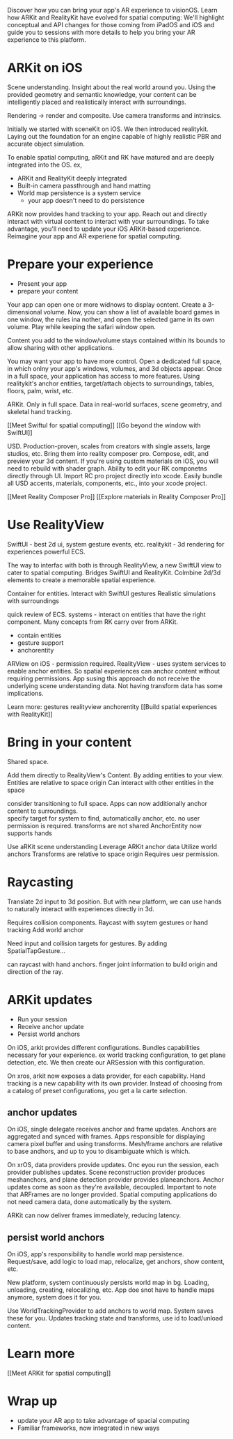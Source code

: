 Discover how you can bring your app's AR experience to visionOS. Learn how ARKit and RealityKit have evolved for spatial computing: We'll highlight conceptual and API changes for those coming from iPadOS and iOS and guide you to sessions with more details to help you bring your AR experience to this platform.

# ARKit on iOS

Scene understanding.  Insight about the real world around you.  Using the provided geometry and semantic knowledge, your content can be intelligently placed and realistically interact with surroundings.

Rendering -> render and composite.  Use camera transforms and intrinsics.

Initially we started with sceneKit on iOS.  We then introduced realitykit.  Laying out the foundation for an engine capable of highly realistic PBR and accurate object simulation.

To enable spatial computing, aRKit and RK have matured and are deeply integrated into the OS.  ex, 

* ARKit and RealityKit deeply integrated
* Built-in camera passthrough and hand matting
* World map persistence is a system service
	* your app doesn't need to do persistence

ARKit now provides hand tracking to your app.  Reach out and directly interact with virtual content to interact with your surroundings.  To take advantage, you'll need to update your iOS ARKit-based experience.  Reimagine your app and AR experiene for spatial computing.

# Prepare your experience

* Present your app
* prepare your content

Your app can open one or more widnows to display ocntent.  Create a 3-dimensional volume.  Now, you can show a list of available board games in one window, the rules ina nother, and open the selected game in its own volume.  Play while keeping the safari window open.

Content you add to the window/volume stays contained within its bounds to allow sharing with other applications.

You may want your app to have more control.  Open a dedicated full space, in which onlny your app's windows, volumes, and 3d objects appear.  Once in a full space, your application has access to more features.  Using realitykit's anchor entities, target/attach objects to surroundings, tables, floors, palm, wrist, etc.

ARKit.  Only in full space.  Data in real-world surfaces, scene geometry, and skeletal hand tracking.  

[[Meet SwiftuI for spatial computing]]
[[Go beyond the window with SwiftUI]]

USD.  Production-proven, scales from creators with single assets, large studios, etc.  Bring them into reality composer pro.  Compose, edit, and preview your 3d content.  If you're using custom materials on iOS, you will need to rebuild with shader graph.  Ability to edit your RK componetns directly through UI.  Import RC pro project directly into xcode.  Easily bundle all USD accents, materials, components, etc., into your xcode project.

[[Meet Reality Composer Pro]]
[[Explore materials in Reality Composer Pro]]

# Use RealityView
SwiftUI - best 2d ui, system gesture events, etc.
realitykit - 3d rendering for experiences
powerful ECS.

The way to interfac with both is through RealityView, a new SwiftUI view to cater to spatial computing.  Bridges SwiftUI and RealityKit.  Colmbine 2d/3d elements to create a memorable spatial experience.

Container for entities.  Interact with SwiftUI gestures
Realistic simulations with surroundings


quick review of ECS.
systems - interact on entities that have the right component.  Many concepts from RK carry over from ARKit.

* contain entities
* gesture support
* anchorentity

ARView on iOS - permission required.
RealityView - uses system services to enable anchor entities.  So spatial experiences can anchor content without requiring permissions.  App susing this approach do not receive the underlying scene understanding data.  Not having transform data has some implications.

Learn more:
gestures
realityview
anchorentity
[[Build spatial experiences with RealityKit]]
# Bring in your content

Shared space.

Add them directly to RealityView's Content.  By adding entities to your view.
Entities are relative to space origin
Can interact with other entities in the space

consider transitioning to full space.  Apps can now additionally anchor content to surroundings.  
specify target for system to find, automatically anchor, etc.
no user permission is required.
transforms are not shared
AnchorEntity now supports hands

Use aRKit scene understanding
Leverage ARKit anchor data
Utilize world anchors
Transforms are relative to space origin
Requires uesr permission.

# Raycasting

Translate 2d input to 3d position.  But with new platform, we can use hands to naturally interact with experiences directly in 3d.

Requires collision components.
Raycast with ssytem gestures or hand tracking
Add world anchor

Need input and collision targets for gestures.  By adding SpatialTapGesture...

can raycast with hand anchors.  finger joint information to build origin and direction of the ray.  
# ARKit updates

* Run your session
* Receive anchor update
* Persist world anchors

On iOS, arkit provides different configurations.  Bundles capabilities necessary for your experience.  ex world tracking configuration, to get plane detection, etc.  We then create our ARSession with this configuration.

On xros, arkit now exposes a data provider, for each capability.  Hand tracking is a new capability with its own provider.  Instead of choosing from a catalog of preset configurations, you get a la carte selection.

## anchor updates
On iOS, single delegate receives anchor and frame updates.  Anchors are aggregated and synced with frames.  Apps responsible for displaying camera pixel buffer and using transforms.  Mesh/frame anchors are relative to base andhors, and up to you to disambiguate which is which.

On xrOS, data providers provide updates.  Onc eyou run the session, each provider publishes updates.  Scene reconstruction provider produces meshanchors, and plane detection provider provides planeanchors.  Anchor updates come as soon as they're available, decoupled.  Important to note that ARFrames are no longer provided.  Spatial computing applications do not need camera data, done automatically by the system.

ARKit can now deliver frames immediately, reducing latency.  

## persist world anchors

On iOS, app's responsibility to handle world map persistence.  Request/save, add logic to load map, relocalize, get anchors, show content, etc.

New platform, system continuously persists world map in bg.  Loading, unloading, creating, relocalizing, etc.  App doe snot have to handle maps anymore, system does it for you.  

Use WorldTrackingProvider to add anchors to world map.  System saves these for you.  Updates tracking state and transforms, use id to load/unload content.  

# Learn more
[[Meet ARKit for spatial computing]]

# Wrap up
* update your AR app to take advantage of spacial computing
* Familiar frameworks, now integrated in new ways

